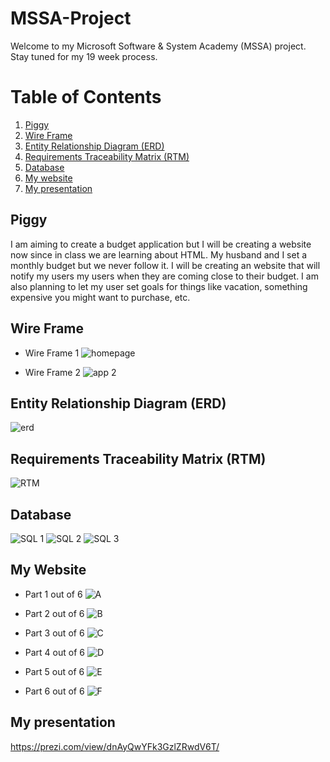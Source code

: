 # MSSA-Project
Welcome to my Microsoft Software & System Academy (MSSA) project. Stay tuned for my 19 week process. 

# Table of Contents
1. [Piggy](#piggy)
2. [Wire Frame](#wire-frame)
3. [Entity Relationship Diagram (ERD)](#entity-relationship-diagram-erd)
4. [Requirements Traceability Matrix (RTM)](#requirements-traceability-matrix-rtm)
4. [Database](#database)
5. [My website](#my-website)
4. [My presentation](#my-presentation)

## Piggy
I am aiming to create a budget application but I will be creating a website now since in class we are learning about HTML. My husband and I set a monthly budget but we never follow it. I will be creating an website that will notify my users my users when they are coming close to their budget. I am also planning to let my user set goals for things like vacation, something expensive you might want to purchase, etc.

## Wire Frame

- Wire Frame 1
![homepage](https://user-images.githubusercontent.com/52970331/62881223-29b7fd80-bce4-11e9-8b6a-74ee2da1887f.PNG)


- Wire Frame 2
![app 2](https://user-images.githubusercontent.com/52970331/62881250-36d4ec80-bce4-11e9-9f60-f875a1a2df73.PNG)

## Entity Relationship Diagram (ERD)
![erd](https://user-images.githubusercontent.com/52970331/62880940-74854580-bce3-11e9-8525-dc7e1103320d.png)

## Requirements Traceability Matrix (RTM)
![RTM](https://user-images.githubusercontent.com/52970331/64753054-a05c3c80-d4d6-11e9-8a18-0598d1865b09.jpg)


## Database
![SQL 1](https://user-images.githubusercontent.com/52970331/64753147-01841000-d4d7-11e9-8aa3-1517ad7c088e.jpg)
![SQL 2](https://user-images.githubusercontent.com/52970331/64753149-021ca680-d4d7-11e9-9795-e18f9ae38870.jpg)
![SQL 3](https://user-images.githubusercontent.com/52970331/64753151-034dd380-d4d7-11e9-9531-8fcace8acccf.jpg)


## My Website
- Part 1 out of 6
![A](https://user-images.githubusercontent.com/52970331/64751097-f7aade80-d4cf-11e9-85a6-d391b7987702.PNG)

- Part 2 out of 6
![B](https://user-images.githubusercontent.com/52970331/64751155-2c1e9a80-d4d0-11e9-9404-27c783333f32.PNG)

- Part 3 out of 6
![C](https://user-images.githubusercontent.com/52970331/64751190-45bfe200-d4d0-11e9-9629-96f815e007b8.PNG)

- Part 4 out of 6
![D](https://user-images.githubusercontent.com/52970331/64751247-6a1bbe80-d4d0-11e9-9ceb-1ff9c40423cb.PNG)

- Part 5 out of 6
![E](https://user-images.githubusercontent.com/52970331/64751461-fded8a80-d4d0-11e9-8018-44fd1fe1d137.PNG)

- Part 6 out of 6
![F](https://user-images.githubusercontent.com/52970331/64751298-8a4b7d80-d4d0-11e9-8347-9eff110e000f.PNG)

## My presentation
https://prezi.com/view/dnAyQwYFk3GzlZRwdV6T/ 
